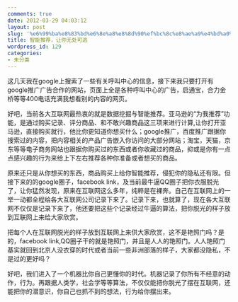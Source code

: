 ```yaml
---
comments: true
date: 2012-03-29 04:03:12
layout: post
slug: '%e6%99%ba%e8%83%bd%e6%8e%a8%e8%8d%90%ef%bc%8c%e8%ae%a9%e4%bd%a0%e6%97%a0%e5%a4%84%e5%8f%af%e9%80%83'
title: 智能推荐，让你无处可逃
wordpress_id: 129
categories:
- 未分类
---
```


这几天我在google上搜索了一些有关呼叫中心的信息，接下来我只要打开有google推广广告合作的网站，页面上全是各种呼叫中心的广告，启通宝，合力金桥等等400电话充满我想看别的内容的网页。

好吧，当前各大互联网最热衷的就是数据挖掘与智能推荐。亚马逊的“为我推荐”功能，是通过购买记录、评分商品、和不敢兴趣商品这三项来进行计算,让你打开亚马逊，直接购买就行，他比你更知道你想买什么；google推广，百度推广跟据你搜索过的内容，把内容相关的产品广告嵌入你访问的大部分网站；淘宝，天猫，京东等等电子商务网站也跟据你购买过的东西或者你收藏过的商品，抑或是你有一点点感兴趣的行为来给上下左右推荐各种你准备或者想买的商品。

原来还只是从你想买的东西，商品购买上给你智能推荐，侵犯你的隐私还有限。但接下来的的google圈子，facebook link，及当前最牛逼QQ圈子把你衣服脱光了，让你猛然发现，原来在互联网这么多年，纯粹是在裸奔。自己在互联网上的一举一动都全程给各大互联网公司记录下来了。记录下来，也就算了，现在各大互联网不仅仅是记录下来了，他还要把这些个记录经过牛逼的算法，把你脱光的样子放到互联网上来给大家欣赏。

把每个人在互联网脱光的样子放到互联网上来供大家欣赏，这不是艳照门吗？是的，facebook link,QQ圈子干的就是艳照门，并且是人人的艳照门。人人艳照门基实就回到北京人没衣穿的时代或者当前一些非洲部落的样子，大家都没隐私，不是过的更好吗？

好吧，我们进入了一个机器比你自己更懂你的时代。机器记录了你所有不经意的动作，行为。再跟据人类学，社会学等等算法，不仅仅能把你脱光了摆在互联网，还能把你的潜意识，你自己也抓不到的想法，行为给你摆出来。
